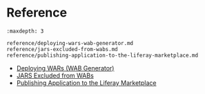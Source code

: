 # Reference

```{toctree}
:maxdepth: 3

reference/deploying-wars-wab-generator.md
reference/jars-excluded-from-wabs.md
reference/publishing-application-to-the-liferay-marketplace.md
```

* [Deploying WARs (WAB Generator)](./reference/deploying-wars-wab-generator.md)
* [JARS Excluded from WABs](./reference/jars-excluded-from-wabs.md)
* [Publishing Application to the Liferay Marketplace](./reference/publishing-application-to-the-liferay-marketplace.md)
